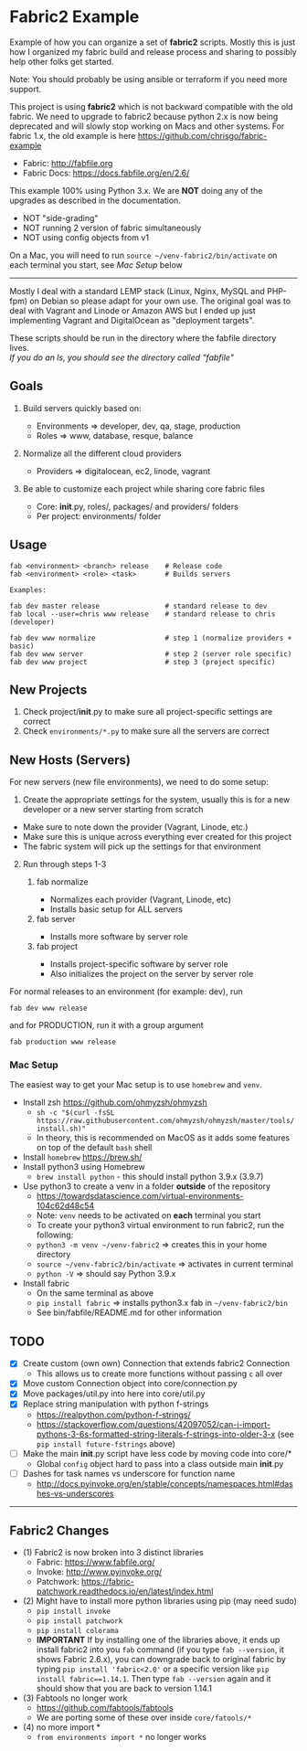# Fabric2 Example

Example of how you can organize a set of **fabric2** scripts.  Mostly this is just
how I organized my fabric build and release process and sharing to possibly help
other folks get started.

Note: You should probably be using ansible or terraform if you need more support.

This project is using **fabric2** which is not backward compatible with the
old fabric.  We need to upgrade to fabric2 because python 2.x is now being
deprecated and will slowly stop working on Macs and other systems.  For
fabric 1.x, the old example is here https://github.com/chrisgo/fabric-example

* Fabric: http://fabfile.org
* Fabric Docs: https://docs.fabfile.org/en/2.6/

This example 100% using Python 3.x.  We are **NOT** doing any of the upgrades as
described in the documentation.  

* NOT "side-grading"
* NOT running 2 version of fabric simultaneously
* NOT using config objects from v1

On a Mac, you will need to run `source ~/venv-fabric2/bin/activate` on
each terminal you start, see *Mac Setup* below

---

Mostly I deal with a standard LEMP stack (Linux, Nginx, MySQL and PHP-fpm) on Debian
so please adapt for your own use.  The original goal was to deal with Vagrant and
Linode or Amazon AWS but I ended up just implementing Vagrant and DigitalOcean as
"deployment targets".

These scripts should be run in the directory where the fabfile directory lives.  
*If you do an ls, you should see the directory called "fabfile"*

## Goals

1. Build servers quickly based on:

    * Environments => developer, dev, qa, stage, production
    * Roles        => www, database, resque, balance

1. Normalize all the different cloud providers

    * Providers    => digitalocean, ec2, linode, vagrant

1. Be able to customize each project while sharing core fabric files

    * Core: __init__.py, roles/, packages/ and providers/ folders
    * Per project: environments/ folder

## Usage

```
fab <environment> <branch> release    # Release code
fab <environment> <role> <task>       # Builds servers

Examples:

fab dev master release                # standard release to dev
fab local --user=chris www release    # standard release to chris (developer)

fab dev www normalize                 # step 1 (normalize providers + basic)
fab dev www server                    # step 2 (server role specific)
fab dev www project                   # step 3 (project specific)
```

## New Projects

1. Check project/__init__.py to make sure all project-specific settings are correct
1. Check `environments/*.py` to make sure all the servers are correct

## New Hosts (Servers)

For new servers (new file environments), we need to do some setup:

1. Create the appropriate settings for the system, usually this is for a new developer
   or a new server starting from scratch

* Make sure to note down the provider (Vagrant, Linode, etc.)
* Make sure this <environment> is unique across everything ever created for this project
* The fabric system will pick up the settings for that environment

2. Run through steps 1-3

    1. fab <environment> <role> normalize
        * Normalizes each provider (Vagrant, Linode, etc)
        * Installs basic setup for ALL servers
    2. fab <environment> <role> server
        * Installs more software by server role
    3. fab <environment> <role> project
        * Installs project-specific software by server role
        * Also initializes the project on the server by server role

For normal releases to an environment (for example: dev), run

    fab dev www release

and for PRODUCTION, run it with a group argument

    fab production www release

### Mac Setup

The easiest way to get your Mac setup is to use `homebrew` and `venv`.  

* Install zsh https://github.com/ohmyzsh/ohmyzsh
  * `sh -c "$(curl -fsSL https://raw.githubusercontent.com/ohmyzsh/ohmyzsh/master/tools/install.sh)"`
  * In theory, this is recommended on MacOS as it adds some features on top of the
    default `bash` shell
* Install `homebrew` https://brew.sh/
* Install python3 using Homebrew
  * `brew install python` - this should install python 3.9.x (3.9.7)
* Use python3 to create a venv in a folder **outside** of the repository
  * https://towardsdatascience.com/virtual-environments-104c62d48c54
  * Note: `venv` needs to be activated on **each** terminal you start
  * To create your python3 virtual environment to run fabric2, run the following:
  * `python3 -m venv ~/venv-fabric2` => creates this in your home directory
  * `source ~/venv-fabric2/bin/activate` => activates in current terminal
  * `python -V` => should say Python 3.9.x
* Install fabric
  * On the same terminal as above
  * `pip install fabric` => installs python3.x fab in `~/venv-fabric2/bin`
  * See bin/fabfile/README.md for other information

## TODO

* [x] Create custom (own own) Connection that extends fabric2 Connection
  * This allows us to create more functions without passing `c` all over
* [x] Move custom Connection object into core/connection.py
* [x] Move packages/util.py into here into core/util.py
* [x] Replace string manipulation with python f-strings
  * https://realpython.com/python-f-strings/
  * https://stackoverflow.com/questions/42097052/can-i-import-pythons-3-6s-formatted-string-literals-f-strings-into-older-3-x (see `pip install future-fstrings` above)
* [ ] Make the main __init__.py script have less code by moving code into core/*
  * Global `config` object hard to pass into a class outside main __init__.py
* [ ] Dashes for task names vs underscore for function name
  * http://docs.pyinvoke.org/en/stable/concepts/namespaces.html#dashes-vs-underscores

---

## Fabric2 Changes

* (1) Fabric2 is now broken into 3 distinct libraries
  * Fabric: https://www.fabfile.org/
  * Invoke: http://www.pyinvoke.org/
  * Patchwork: https://fabric-patchwork.readthedocs.io/en/latest/index.html
* (2) Might have to install more python libraries using pip (may need sudo)
  * `pip install invoke`
  * `pip install patchwork`
  * `pip install colorama`
  * **IMPORTANT** If by installing one of the libraries above, it ends up
    install fabric2 into you  `fab` command (if you type `fab --version`,
    it shows Fabric 2.6.x), you can downgrade back to original fabric by typing
    `pip install 'fabric<2.0'` or a specific version like
    `pip install fabric==1.14.1`.  Then type `fab --version` again and it should
    show that you are back to version 1.14.1
* (3) Fabtools no longer work
  * https://github.com/fabtools/fabtools
  * We are porting some of these over inside `core/fatools/*`
* (4) no more import *
  * `from environments import *` no longer works

